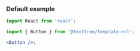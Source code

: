 ### Default example

```jsx
import React from 'react';

import { Button } from '@texttree/template-rcl';

<Button />;
```
